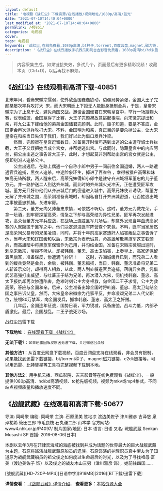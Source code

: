 ```yaml
---
layout: default
title: '电视剧《战红尘》下载资源/在线播放/视频地址/1080p/高清/蓝光'
date: "2021-07-10T14:40:04+0800"
last_modified_at: "2021-07-10T14:40:04+0800"
permalink: /40851/
categories: 电视剧
cover:
tags: 电视剧
keywords: '战红尘,在线免费看,1080p高清,bt种子,torrent,百度云盘,magnet,磁力链,迅雷下载资源'
description: '《战红尘》在线云播放手机西瓜影院吉吉影音免费看，1080p高清bd/hd未删减完整版和tc抢先枪版，mkv/mp4格式，附带bt/torrent种子、magnet/磁力链、百度云盘、网盘资源迅雷下载链接'
---
```


>内容采集生成，如果链接失效，多试几个，页面最后有更多精彩视频！收藏本页（Ctrl+D)，以后再找不麻烦。


## 《战红尘》在线观看和高清下载-40851

北宋年间，昏庸宋徽宗懦弱，使外敌金国蠢蠢欲动，边疆局势紧张，金国大王子完颜桀屡次率兵攻打大&nbsp; 宋，而大宋朝廷上下拒无人能挺身抵制金兵，于是，皇帝宋徽宗为了止息干戈，避免两国交战，邀请金国储君在宋朝皇宫中，举行一场蹴鞠大赛，仪表结盟，金国赢得了比赛，大王子完颜桀故意挑起事端，向宋徽宗提出和亲，将九公主下嫁给他的弟弟金国储君完颜洌。此时，臣子知道，要是不答应，金国定会再次派兵攻打大宋。不料，金国明为和亲，真正目的是要杀掉公主，让大宋皇帝在和亲当日失信于我们，我们好以此为借口发兵汴梁。<br />　　然而，完颜桀在皇宫逗留数日，准备离开时恰巧遇到出逃的公主遭守城士兵拦截，大王子又误把她当成个宫女，并帮她逃出宫。与此同时，隐藏皇宫中的内应阿兰，把公主出逃之事告诉大王子，此时，才想起莫非刚帮助出宫的宫女就是公主，便即刻派人追杀公主。<br />　　公主出逃后，在路上偶遇一个自称小郎中男子一同前往金国退婚，两人一路遭遇官兵追捕，黑衣人追杀，中途险象环生，掉进了百雀谷 ，幸得被猎户高荣和妹妹高无绮所救，两人醒来后，高荣兄妹得知小郎中是驻守齐洲城将军董忠的儿子董方元。并一路护送二人到达齐州城，而此时的齐州城火光冲天，正在遭受匪军攻城。董方元只好带他们从齐洲城后门的密道进入城中。高荣兄妹使计诱敌，帮董方元解了齐州城之围，高荣刚准备离城时，却因私自打开齐洲城密道，让百姓逃出城之事被董忠抓捕，关进牢房。<br />　　第二天，董方元向父帅董忠求情，可依然不听劝。这时，董方元为救花荣，手拿一坛酒，到牢房探望高荣，情急之下却与高荣结为异性兄弟。匪军再次发起进攻，高荣替董方元率兵应战，在战场上连胜匪军几场后，却意外发现当年血洗高家寨的人就隐匿于匪军之中，他们决定混进匪军阵营查个究竟。不料，匪军当家居然是高荣同父易母的兄弟凌颂，同时，并将十年前高家寨遭奸人陷害叛乱之事告诉了他，当年大宋和辽国缓和以后，宋徽宗为表示诚意，命高雄解散黑旗军这支铁骑兵，而高雄暗中将黑旗军保留作为己用，并勾结金国，准备在宋徽宗微服出巡时，刺杀宋徽宗，爹拒不听从，却被韩巍、董忠、高太卫陷害，上奏皇上，高家还保留着黑旗军，准备谋反，惨遭满门抄斩！　　这时，齐洲城缓兵已到，而兄弟二人看到的缓兵竟然是金兵，余后，被韩巍、董忠抓捕，当日，韩巍、董忠准备将兄弟二人斩首示众时，却得高人相救，从此，两人到处躲避官兵追捕，落魄异乡后，凭借武艺高强打出威望，与吐蕃王子结为兄弟，再次潜入大宋，伺机找韩巍、董忠、高太卫报仇却再次惨遭陷害，危难时刻公主舍身相救，向金国二王子求情，公主为救高荣，答应与金国和亲。后来，公主准备出嫁金国时将韩巍、董忠、高太卫勾结金国之事告诉父皇，然而，大宋皇帝宋徽宗为花家平反，并命凌颂兄弟二人代父职位，统领80万禁军，向金国发兵，抓拿韩巍、董忠、高太卫之奸贼。<br />　　几年后，金国连年征战，国势日衰，军力锐减，兵备废弛，战斗力低，内部矛盾激化。最后，金国战乱，二王子战死沙场。&nbsp;


战红尘迅雷下载

**下载地址**： [在线观看下载 《战红尘》](https://www.993dy.com//vod-detail-id-11481.html) 


**无法下载?**：`如果迅雷因版权原因无法下载，关注微信公众号 `

**其他方法1**：从百度云网盘下载视频，百度云网盘支持在线观看，非会员有限制，如果能找到迅雷下载链接、bt/torrent种子、magnet磁力链接、e2dk链接等，可以用迅雷、比特彗星等工具将完整视频下载到本地。

**其他方法2**：用手机云播、西瓜影院、吉吉影音等在线免费观看《战红尘》，一般提供1080p高清、hd/bd高清视频、tc抢先版视频，视频为mkv或mp4格式，不同站点视频质量和播放速度不同。


## 《战舰武藏》在线观看和高清下载-50677

导演: 岡崎栄 编剧: 岡崎栄 主演: 石原里美 胜地凉 渡边美佐子 津川雅彦 吉泽悠 泉泽祐希 筱田三郎 市毛良枝 石丸谦二郎 山本学 官方网站: www4.nhk.or.jp/P4097/ 制片国家/地区: 日本 语言: 日语 又名: 戦艦武蔵 Senkan Musashi SP 首播: 2016-08-06(日本)

本剧以去年3月在菲律宾海域的海底被找到并成为话题的世界最大的巨大战舰武藏为主题，石原将饰演战舰武藏原船员的遗族。石原饰演的护理职员真中麻友为了知道原为战舰武藏船员的祖父俊之如何度过生命最后的时光，以及为了寻找祖母·富美（渡边美佐子 饰）以及俊之的战友木山三男（津川雅彦 饰），她前往四国……


[战舰武藏][HD-720P-MP4][日语中字][916MB][2016][BT下载/迅雷下载]

**详情查看**： [《战舰武藏》详情介绍](/movie/50677/)， **查看更多**：[本站资源大全](/movie/t/all/)


